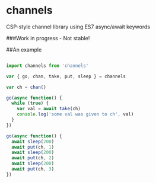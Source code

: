 # channels
CSP-style channel library using ES7 async/await keywords

###Work in progress - Not stable!

##An example

```javascript

import channels from 'channels'

var { go, chan, take, put, sleep } = channels

var ch = chan()

go(async function() {
  while (true) {
    var val = await take(ch)
    console.log('some val was given to ch', val)
  }
})

go(async function() {
  await sleep(200)
  await put(ch, 1)
  await sleep(200)
  await put(ch, 2)
  await sleep(200)
  await put(ch, 3)
})
```
